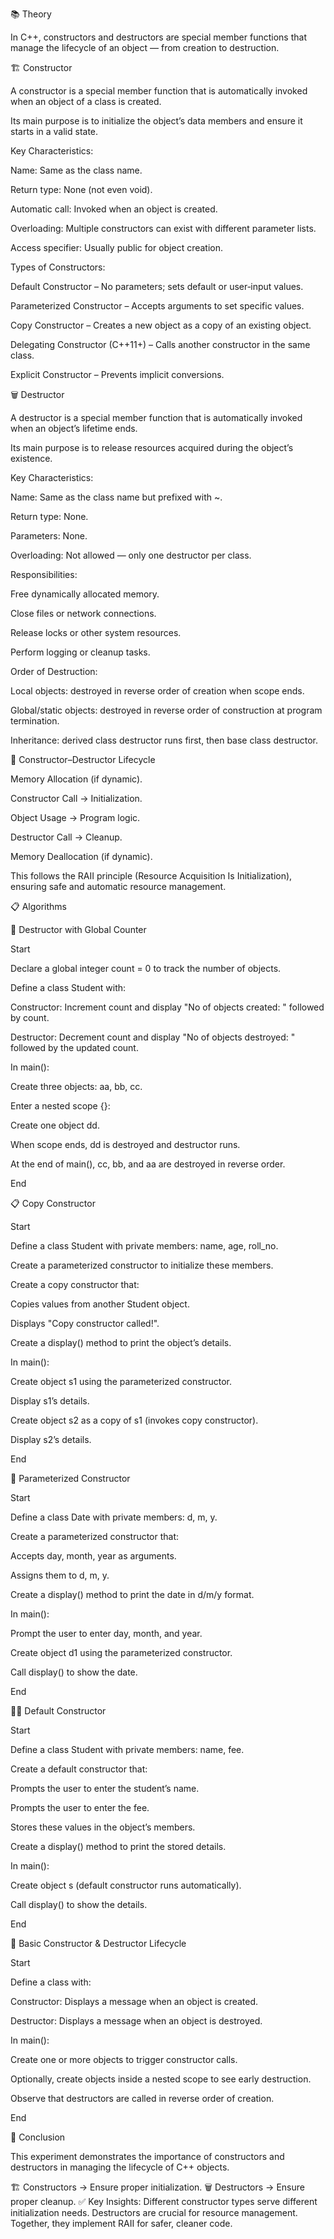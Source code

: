
📚 Theory

In C++, constructors and destructors are special member functions that manage the lifecycle of an object — from creation to destruction.


🏗️ Constructor

A constructor is a special member function that is automatically invoked when an object of a class is created.

Its main purpose is to initialize the object’s data members and ensure it starts in a valid state.

Key Characteristics:

Name: Same as the class name.

Return type: None (not even void).

Automatic call: Invoked when an object is created.

Overloading: Multiple constructors can exist with different parameter lists.

Access specifier: Usually public for object creation.

Types of Constructors:

Default Constructor – No parameters; sets default or user‑input values.

Parameterized Constructor – Accepts arguments to set specific values.

Copy Constructor – Creates a new object as a copy of an existing object.

Delegating Constructor (C++11+) – Calls another constructor in the same class.

Explicit Constructor – Prevents implicit conversions.

🗑️ Destructor

A destructor is a special member function that is automatically invoked when an object’s lifetime ends.

Its main purpose is to release resources acquired during the object’s existence.

Key Characteristics:

Name: Same as the class name but prefixed with ~.

Return type: None.

Parameters: None.

Overloading: Not allowed — only one destructor per class.

Responsibilities:

Free dynamically allocated memory.

Close files or network connections.

Release locks or other system resources.

Perform logging or cleanup tasks.

Order of Destruction:


Local objects: destroyed in reverse order of creation when scope ends.

Global/static objects: destroyed in reverse order of construction at program termination.

Inheritance: derived class destructor runs first, then base class destructor.

🔄 Constructor–Destructor Lifecycle

Memory Allocation (if dynamic).

Constructor Call → Initialization.

Object Usage → Program logic.

Destructor Call → Cleanup.

Memory Deallocation (if dynamic).

This follows the RAII principle (Resource Acquisition Is Initialization), ensuring safe and automatic resource management.


📋 Algorithms

🧾 Destructor with Global Counter

Start

Declare a global integer count = 0 to track the number of objects.

Define a class Student with:

Constructor: Increment count and display "No of objects created: " followed by count.

Destructor: Decrement count and display "No of objects destroyed: " followed by the updated count.

In main():

Create three objects: aa, bb, cc.

Enter a nested scope {}:

Create one object dd.

When scope ends, dd is destroyed and destructor runs.

At the end of main(), cc, bb, and aa are destroyed in reverse order.

End

📋 Copy Constructor

Start

Define a class Student with private members: name, age, roll_no.

Create a parameterized constructor to initialize these members.

Create a copy constructor that:

Copies values from another Student object.

Displays "Copy constructor called!".

Create a display() method to print the object’s details.

In main():

Create object s1 using the parameterized constructor.

Display s1’s details.

Create object s2 as a copy of s1 (invokes copy constructor).

Display s2’s details.

End

📅 Parameterized Constructor

Start

Define a class Date with private members: d, m, y.

Create a parameterized constructor that:

Accepts day, month, year as arguments.

Assigns them to d, m, y.

Create a display() method to print the date in d/m/y format.

In main():

Prompt the user to enter day, month, and year.

Create object d1 using the parameterized constructor.

Call display() to show the date.

End

🧑‍🎓 Default Constructor

Start

Define a class Student with private members: name, fee.

Create a default constructor that:

Prompts the user to enter the student’s name.

Prompts the user to enter the fee.

Stores these values in the object’s members.

Create a display() method to print the stored details.

In main():

Create object s (default constructor runs automatically).

Call display() to show the details.

End

🔄 Basic Constructor & Destructor Lifecycle

Start

Define a class with:

Constructor: Displays a message when an object is created.

Destructor: Displays a message when an object is destroyed.

In main():

Create one or more objects to trigger constructor calls.

Optionally, create objects inside a nested scope to see early destruction.

Observe that destructors are called in reverse order of creation.

End

🧠 Conclusion

This experiment demonstrates the importance of constructors and destructors in managing the lifecycle of C++ objects.


🏗️ Constructors → Ensure proper initialization.
🗑️ Destructors → Ensure proper cleanup.
✅ Key Insights:
Different constructor types serve different initialization needs.
Destructors are crucial for resource management.
Together, they implement RAII for safer, cleaner code.
